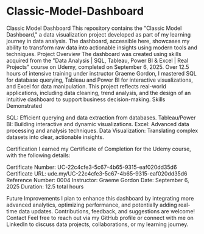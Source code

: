 # Classic-Model-Dashboard
Classic Model Dashboard
This repository contains the "Classic Model Dashboard," a data visualization project developed as part of my learning journey in data analysis. The dashboard, accessible here, showcases my ability to transform raw data into actionable insights using modern tools and techniques.
Project Overview
The dashboard was created using skills acquired from the "Data Analysis | SQL, Tableau, Power BI & Excel | Real Projects" course on Udemy, completed on September 6, 2025. Over 12.5 hours of intensive training under instructor Graeme Gordon, I mastered SQL for database querying, Tableau and Power BI for interactive visualizations, and Excel for data manipulation. This project reflects real-world applications, including data cleaning, trend analysis, and the design of an intuitive dashboard to support business decision-making.
Skills Demonstrated

SQL: Efficient querying and data extraction from databases.
Tableau/Power BI: Building interactive and dynamic visualizations.
Excel: Advanced data processing and analysis techniques.
Data Visualization: Translating complex datasets into clear, actionable insights.

Certification
I earned my Certificate of Completion for the Udemy course, with the following details:

Certificate Number: UC-22c4cfe3-5c67-4b65-9315-eaf020dd35d6
Certificate URL: ude.my/UC-22c4cfe3-5c67-4b65-9315-eaf020dd35d6
Reference Number: 0004
Instructor: Graeme Gordon
Date: September 6, 2025
Duration: 12.5 total hours

Future Improvements
I plan to enhance this dashboard by integrating more advanced analytics, optimizing performance, and potentially adding real-time data updates. Contributions, feedback, and suggestions are welcome!
Contact
Feel free to reach out via my GitHub profile or connect with me on LinkedIn to discuss data projects, collaborations, or my learning journey.
